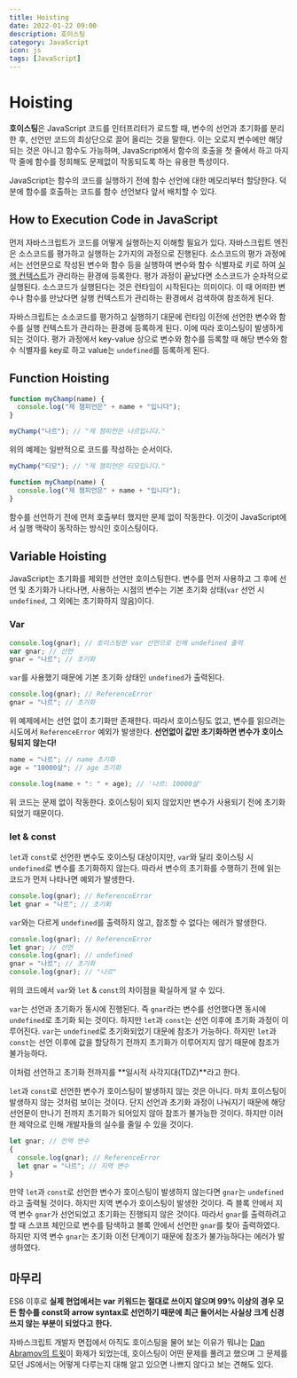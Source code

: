 ```yaml
---
title: Hoisting
date: 2022-01-22 09:00
description: 호이스팅
category: JavaScript
icon: js
tags: [JavaScript]
---
```


# Hoisting

**호이스팅**은 JavaScript 코드를 인터프리터가 로드할 때, 변수의 선언과 초기화를 분리한 후, 선언만 코드의 최상단으로 끌어 올리는 것을 말한다. 이는 오로지 변수에만 해당되는 것은 아니고 함수도 가능하며, JavaScript에서 함수의 호출을 첫 줄에서 하고 마지막 줄에 함수를 정희해도 문제없이 작동되도록 하는 유용한 특성이다.

JavaScript는 함수의 코드를 실행하기 전에 함수 선언에 대한 메모리부터 할당한다. 덕분에 함수를 호출하는 코드를 함수 선언보다 앞서 배치할 수 있다.

## How to Execution Code in JavaScript

먼저 자바스크립트가 코드를 어떻게 실행하는지 이해할 필요가 있다. 자바스크립트 엔진은 소스코드를 평가하고 실행하는 2가지의 과정으로 진행된다. 소스코드의 평가 과정에서는 선언문으로 작성된 변수와 함수 등을 실행하여 변수와 함수 식별자로 키로 하여 [실행 컨텍스트](https://zerochae.github.io/javascript/2022/01/22/ExecutionContext/)가 관리하는 환경에 등록한다. 평가 과정이 끝났다면 소스코드가 순차적으로 실행된다. 소스코드가 실행된다는 것은 런타임이 시작된다는 의미이다. 이 때 어떠한 변수나 함수를 만났다면 실행 컨텍스트가 관리하는 환경에서 검색하여 참조하게 된다.

자바스크립트는 소소코드를 평가하고 실행하기 대문에 런타임 이전에 선언한 변수와 함수를 실행 컨텍스트가 관리하는 환경에 등록하게 된다. 이에 따라 호이스팅이 발생하게 되는 것이다. 평가 과정에서 key-value 상으로 변수와 함수를 등록할 때 해당 변수와 함수 식별자를 key로 하고 value는 `undefined`를 등록하게 된다.

## Function Hoisting

```js
function myChamp(name) {
  console.log("제 챔피언은" + name + "입니다");
}

myChamp("나르"); // "제 챔피언은 나르입니다."
```

위의 예제는 일반적으로 코드를 작성하는 순서이다.

```js
myChamp("티모"); // "제 챔피언은 티모입니다."

function myChamp(name) {
  console.log("제 챔피언은" + name + "입니다");
}
```

함수를 선언하기 전에 먼저 호출부터 했지만 문제 없이 작동한다. 이것이 JavaScript에서 실행 맥락이 동작하는 방식인 호이스팅이다.

## Variable Hoisting

JavaScript는 초기화를 제외한 선언만 호이스팅한다. 변수를 먼저 사용하고 그 후에 선언 및 초기화가 나타나면, 사용하는 시점의 변수는 기본 초기화 상태(`var` 선언 시 `undefined`, 그 외에는 초기화하지 않음)이다.

### Var

```js
console.log(gnar); // 호이스팅한 var 선언으로 인해 undefined 출력
var gnar; // 선언
gnar = "나르"; // 초기화
```

`var`를 사용했기 때문에 기본 초기화 상태인 `undefined`가 출력된다.

```js
console.log(gnar); // ReferenceError
gnar = "나르"; // 초기화
```

위 예제에서는 선언 없이 초기화만 존재한다. 따라서 호이스팅도 없고, 변수를 읽으려는 시도에서 `ReferenceError` 예외가 발생한다. **선언없이 값만 초기화하면 변수가 호이스팅되지 않는다!**

```js
name = "나르"; // name 초기화
age = "10000살"; // age 초기화

console.log(name + ": " + age); // '나르: 10000살'
```

위 코드는 문제 없이 작동한다. 호이스팅이 되지 않았지만 변수가 사용되기 전에 초기화되었기 때문이다.

### let & const

`let`과 `const`로 선언한 변수도 호이스팅 대상이지만, `var`와 달리 호이스팅 시 `undefined`로 변수를 초기화하지 않는다. 따라서 변수의 초기화를 수행하기 전에 읽는 코드가 먼저 나타나면 예외가 발생한다.

```js
console.log(gnar); // ReferenceError
let gnar = "나르"; // 초기화
```

`var`와는 다르게 `undefined`를 출력하지 않고, 참조할 수 없다는 에러가 발생한다.

```js
console.log(gnar); // ReferenceError
let gnar; // 선언
console.log(gnar); // undefined
gnar = "나르"; // 초기화
console.log(gnar); // "나르"
```

위의 코드에서 `var`와 `let` & `const`의 차이점을 확실하게 알 수 있다.

`var`는 선언과 초기화가 동시에 진행된다. 즉 `gnar`라는 변수를 선언했다면 동시에 `undefined`로 초기화 되는 것이다. 하지만 `let`과 `const`는 선언 이후에 초기화 과정이 이루어진다. `var`는 `undefined`로 초기화되었기 대문에 참조가 가능하다. 하지만 `let`과 `const`는 선언 이후에 값을 할당하기 전까지 초기화가 이루어지지 않기 때문에 참조가 불가능하다.

이처럼 선언하고 초기화 전까지를 **일시적 사각지대(TDZ)**라고 한다.

`let`과 `const`로 선언한 변수가 호이스팅이 발생하지 않는 것은 아니다. 마치 호이스팅이 발생하지 않는 것처럼 보이는 것이다. 단지 선언과 초기화 과정이 나눠지기 때문에 해당 선언문이 만나기 전까지 초기화가 되어있지 않아 참조가 불가능한 것이다. 하지만 이러한 제약으로 인해 개발자들의 실수를 줄일 수 있을 것이다.

```js
let gnar; // 전역 변수
{
  console.log(gnar); // ReferenceError
  let gnar = "나르"; // 지역 변수
}
```

만약 `let`과 `const`로 선언한 변수가 호이스팅이 발생하지 않는다면 `gnar`는 `undefined` 라고 출력될 것이다. 하지만 지역 변수가 호이스팅이 발생한 것이다. 즉 블록 안에서 지역 변수 `gnar`가 선언되었고 초기화는 진행되지 않은 것이다. 따라서 `gnar`를 출력하려고 할 때 스코프 체인으로 변수를 탐색하고 블록 안에서 선언한 `gnar`를 찾아 출력하였다. 하지만 지역 변수 `gnar`는 초기화 이전 단계이기 때문에 참조가 불가능하다는 에러가 발생하였다.

## 마무리

ES6 이후로 **실제 현업에서는 var 키워드는 절대로 쓰이지 않으며 99% 이상의 경우 모든 함수를 const와 arrow syntax로 선언하기 때문에 최근 들어서는 사실상 크게 신경쓰지 않는 부분이 되었다고 한다.**

자바스크립트 개발자 면접에서 아직도 호이스팅을 물어 보는 이유가 뭐냐는 [Dan Abramov의 트윗](https://twitter.com/dan_abramov/status/1362530955420987396)이 화제가 되었는데, 호이스팅이 어떤 문제를 풀려고 했으며 그 문제를 모던 JS에서는 어떻게 다루는지 대해 알고 있으면 나쁘지 않다고 보는 견해도 있다.
